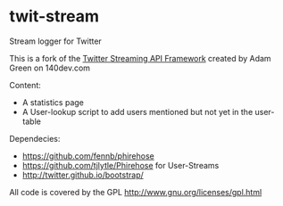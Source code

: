 twit-stream
===========

Stream logger for Twitter

This is a fork of the [Twitter Streaming API Framework](http://140dev.com/free-twitter-api-source-code-library/) created by Adam Green on 140dev.com

Content:
* A statistics page
* A User-lookup script to add users mentioned but not yet in the user-table

Dependecies:
* https://github.com/fennb/phirehose
* https://github.com/tjlytle/Phirehose for User-Streams
* http://twitter.github.io/bootstrap/

All code is covered by the GPL http://www.gnu.org/licenses/gpl.html

